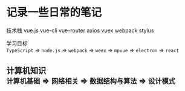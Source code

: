 记录一些日常的笔记
=======
技术栈
vue.js vue-cli vue-router axios vuex webpack stylus

学习目标</br>
    `TypeScript` => `node.js` => `webpack` => `weex` => `mpvue` => `electron` => `react`

计算机知识</br>
    `计算机基础` => `网络相关` => `数据结构与算法` => `设计模式`
-----
